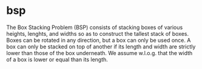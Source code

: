 # bsp

The Box Stacking Problem (BSP) consists of stacking boxes of various heights, lenghts, and widths so as to construct the tallest stack of boxes. Boxes can be rotated in any direction, but a box can only be used once. A box can only be stacked on top of another if its length and width are strictly lower than those of the box underneath. We assume w.l.o.g. that the width of a box is lower or equal than its length.